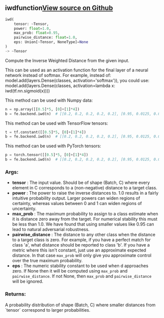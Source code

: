 ## iwd<span class="tag">function</span><a class="sourcelink" href=https://github.com/fastestimator/fastestimator/blob/r1.1/fastestimator/backend/iwd.py/#L32-L90>View source on Github</a>
```python
iwd(
	tensor: ~Tensor,
	power: float=1.0,
	max_prob: float=0.95,
	pairwise_distance: float=1.0,
	eps: Union[~Tensor, NoneType]=None
)
-> ~Tensor
```
Compute the Inverse Weighted Distance from the given input.

This can be used as an activation function for the final layer of a neural network instead of softmax. For example,
instead of: model.add(layers.Dense(classes, activation='softmax')), you could use:
model.add(layers.Dense(classes, activation=lambda x: iwd(tf.nn.sigmoid(x))))

This method can be used with Numpy data:
```python
n = np.array([[0.5]*5, [0]+[1]*4])
b = fe.backend.iwd(n)  # [[0.2, 0.2, 0.2, 0.2, 0.2], [0.95, 0.0125, 0.0125, 0.0125, 0.0125]]
```

This method can be used with TensorFlow tensors:
```python
t = tf.constant([[0.5]*5, [0]+[1]*4])
b = fe.backend.iwd(n)  # [[0.2, 0.2, 0.2, 0.2, 0.2], [0.95, 0.0125, 0.0125, 0.0125, 0.0125]]
```

This method can be used with PyTorch tensors:
```python
p = torch.tensor([[0.5]*5, [0]+[1]*4])
b = fe.backend.iwd(n)  # [[0.2, 0.2, 0.2, 0.2, 0.2], [0.95, 0.0125, 0.0125, 0.0125, 0.0125]]
```


<h3>Args:</h3>

* **tensor** :  The input value. Should be of shape (Batch, C) where every element in C corresponds to a (non-negative)        distance to a target class.
* **power** :  The power to raise the inverse distances to. 1.0 results in a fairly intuitive probability output. Larger        powers can widen regions of certainty, whereas values between 0 and 1 can widen regions of uncertainty.
* **max_prob** :  The maximum probability to assign to a class estimate when it is distance zero away from the target.        For numerical stability this must be less than 1.0. We have found that using smaller values like 0.95 can        lead to natural adversarial robustness.
* **pairwise_distance** :  The distance to any other class when the distance to a target class is zero. For example, if        you have a perfect match for class 'a', what distance should be reported to class 'b'. If you have a metric        where this isn't constant, just use an approximate expected distance. In that case `max_prob` will only give        you approximate control over the true maximum probability.
* **eps** :  The numeric stability constant to be used when d approaches zero. If None then it will be computed using        `max_prob` and `pairwise_distance`. If not None, then `max_prob` and `pairwise_distance` will be ignored.

<h3>Returns:</h3>
    A probability distribution of shape (Batch, C) where smaller distances from `tensor` correspond to larger    probabilities.

